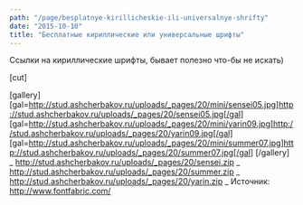 ```yaml
---
path: "/page/besplatnye-kirillicheskie-ili-universalnye-shrifty"
date: "2015-10-10"
title: "Бесплатные кириллические или универсальные шрифты"
---
```

Ссылки на кириллические шрифты, бывает полезно что-бы не искать)

[cut]

[gallery]
[gal=http://stud.ashcherbakov.ru/uploads/_pages/20/mini/sensei05.jpg]http://stud.ashcherbakov.ru/uploads/_pages/20/sensei05.jpg[/gal]
[gal=http://stud.ashcherbakov.ru/uploads/_pages/20/mini/yarin09.jpg]http://stud.ashcherbakov.ru/uploads/_pages/20/yarin09.jpg[/gal]
[gal=http://stud.ashcherbakov.ru/uploads/_pages/20/mini/summer07.jpg]http://stud.ashcherbakov.ru/uploads/_pages/20/summer07.jpg[/gal]
[/gallery]
_ http://stud.ashcherbakov.ru/uploads/_pages/20/sensei.zip
_ http://stud.ashcherbakov.ru/uploads/_pages/20/summer.zip
_ http://stud.ashcherbakov.ru/uploads/_pages/20/yarin.zip
_ Источник: http://www.fontfabric.com/